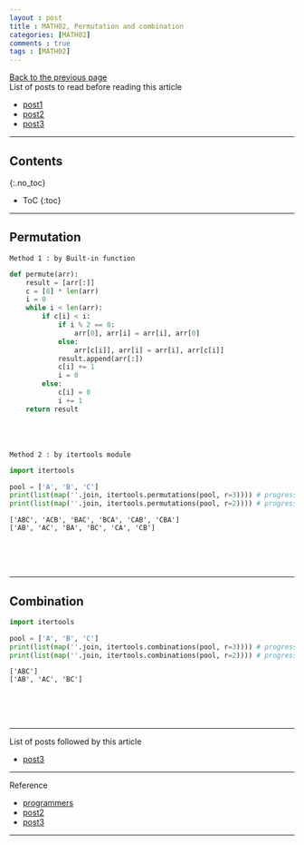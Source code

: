 ```yaml
---
layout : post
title : MATH02, Permutation and combination
categories: [MATH02]
comments : true
tags : [MATH02]
---
```

[Back to the previous page](https://userdyk-github.github.io/Study.html) <br>
List of posts to read before reading this article
- <a href='https://userdyk-github.github.io/'>post1</a>
- <a href='https://userdyk-github.github.io/'>post2</a>
- <a href='https://userdyk-github.github.io/'>post3</a>

---

## Contents
{:.no_toc}

* ToC
{:toc}

<hr class="division1">

## **Permutation**
`Method 1 : by Built-in function`
```python
def permute(arr):
    result = [arr[:]]
    c = [0] * len(arr)
    i = 0
    while i < len(arr):
        if c[i] < i:
            if i % 2 == 0:
                arr[0], arr[i] = arr[i], arr[0]
            else:
                arr[c[i]], arr[i] = arr[i], arr[c[i]]
            result.append(arr[:])
            c[i] += 1
            i = 0
        else:
            c[i] = 0
            i += 1
    return result
```
<br><br><br>
`Method 2 : by itertools module`
```python
import itertools

pool = ['A', 'B', 'C']
print(list(map(''.join, itertools.permutations(pool, r=3)))) # progression through 3 elements
print(list(map(''.join, itertools.permutations(pool, r=2)))) # progression through 2 elements
```
```
['ABC', 'ACB', 'BAC', 'BCA', 'CAB', 'CBA']
['AB', 'AC', 'BA', 'BC', 'CA', 'CB']
```
<br><br><br>
<hr class="division2">

## **Combination**

```python
import itertools

pool = ['A', 'B', 'C']
print(list(map(''.join, itertools.combinations(pool, r=3)))) # progression through 3 elements
print(list(map(''.join, itertools.combinations(pool, r=2)))) # progression through 2 elements
```
```
['ABC']
['AB', 'AC', 'BC']
```

<br><br><br>
<hr class="division1">

List of posts followed by this article
- <a href='https://userdyk-github.github.io/'>post3</a>

---

Reference
- <a href='https://programmers.co.kr/learn/courses/4008/lessons/12836'>programmers</a>
- <a href='https://userdyk-github.github.io/'>post2</a>
- <a href='https://userdyk-github.github.io/'>post3</a>

---
